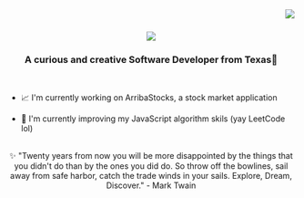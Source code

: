 <img align="right" src="https://visitor-badge.laobi.icu/badge?page_id=SarahSquyres.SarahSquyres" />

<h1 align="center">
  <img src="https://readme-typing-svg.herokuapp.com/?font=Righteous&size=35&center=true&vCenter=true&width=500&height=70&duration=4000&lines=Welcome!+😄;+I'm+Sarah+Squyres!;" />
</h1>

<h3 align="center">A curious and creative Software Developer from Texas🌵</h3>
<br>
<div align="left">
  
  - 📈 I'm currently working on ArribaStocks, a stock market application
  
  - 📝 I'm currently improving my JavaScript algorithm skils (yay LeetCode lol)
    </div>
    <br>
<div align="center">
✨ "Twenty years from now you will be more disappointed by the things that you didn't do than by the ones you did do. So throw off the bowlines, sail away from safe harbor, catch the trade winds in your sails. Explore, Dream, Discover." - Mark Twain
</div>

<!--
**SarahSquyres/SarahSquyres** is a ✨ _special_ ✨ repository because its `README.md` (this file) appears on your GitHub profile.

Here are some ideas to get you started:

- 🔭 I’m currently working on ...
- 🌱 I’m currently learning ...
- 👯 I’m looking to collaborate on ...
- 🤔 I’m looking for help with ...
- 💬 Ask me about ...
- 📫 How to reach me: ...
- 😄 Pronouns: ...
- ⚡ Fun fact: ...
-->
